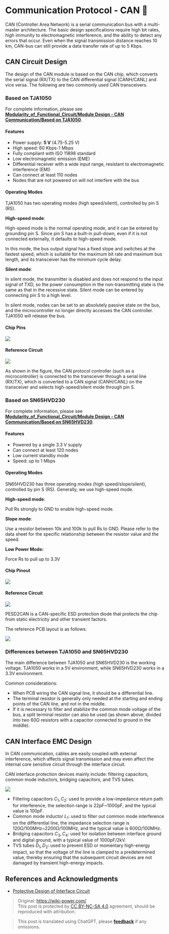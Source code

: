 # Communication Protocol - CAN 🚧

CAN (Controller Area Network) is a serial communication bus with a multi-master architecture. The basic design specifications require high bit rates, high immunity to electromagnetic interference, and the ability to detect any errors that occur. Even when the signal transmission distance reaches 10 km, CAN-bus can still provide a data transfer rate of up to 5 Kbps.

## CAN Circuit Design

The design of the CAN module is based on the CAN chip, which converts the serial signal (RX/TX) to the CAN differential signal (CANH/CANL) and vice versa. The following are two commonly used CAN transceivers.

### Based on TJA1050

For complete information, please see [**Modularity_of_Functional_Circuit/Module Design - CAN Communication/Based on TJA1050**](https://github.com/linyuxuanlin/Modularity_of_Functional_Circuit/tree/master/Module%20Design%20-%20CAN%20Communication/Based%20on%20TJA1050).

#### Features

- Power supply: **5 V** (4.75-5.25 V)
- High speed: 60 Kbps-1 Mbps
- Fully compliant with ISO 11898 standard
- Low electromagnetic emission (EME)
- Differential receiver with a wide input range, resistant to electromagnetic interference (EMI)
- Can connect at least 110 nodes
- Nodes that are not powered on will not interfere with the bus

#### Operating Modes

TJA1050 has two operating modes (high speed/silent), controlled by pin S (RS).

**High-speed mode**:

High-speed mode is the normal operating mode, and it can be entered by grounding pin S. Since pin S has a built-in pull-down, even if it is not connected externally, it defaults to high-speed mode.

In this mode, the bus output signal has a fixed slope and switches at the fastest speed, which is suitable for the maximum bit rate and maximum bus length, and its transceiver has the minimum cycle delay.

**Silent mode**:

In silent mode, the transmitter is disabled and does not respond to the input signal of TXD, so the power consumption in the non-transmitting state is the same as that in the recessive state. Silent mode can be entered by connecting pin S to a high level.

In silent mode, nodes can be set to an absolutely passive state on the bus, and the microcontroller no longer directly accesses the CAN controller. TJA1050 will release the bus.

#### Chip Pins

![](https://wiki-media-1253965369.cos.ap-guangzhou.myqcloud.com/img/20210607102222.png)

#### Reference Circuit

![](https://wiki-media-1253965369.cos.ap-guangzhou.myqcloud.com/img/20210607115611.png)

As shown in the figure, the CAN protocol controller (such as a microcontroller) is connected to the transceiver through a serial line (RX/TX), which is converted to a CAN signal (CANH/CANL) on the transceiver and selects high-speed/silent mode through pin S.

### Based on SN65HVD230

For complete information, please see [**Modularity_of_Functional_Circuit/Module Design - CAN Communication/Based on SN65HVD230**](https://github.com/linyuxuanlin/Modularity_of_Functional_Circuit/tree/master/Module%20Design%20-%20CAN%20Communication/Based%20on%20SN65HVD230).

#### Features

- Powered by a single 3.3 V supply
- Can connect at least 120 nodes
- Low current standby mode
- Speed: up to 1 Mbps

#### Operating Modes

SN65HVD230 has three operating modes (high speed/slope/silent), controlled by pin S (RS). Generally, we use high-speed mode.

**High-speed mode**:

Pull Rs strongly to GND to enable high-speed mode.

**Slope mode**:

Use a resistor between 10k and 100k to pull Rs to GND. Please refer to the data sheet for the specific relationship between the resistor value and the speed.

**Low Power Mode:**

Force Rs to pull up to 3.3V

#### Chip Pinout

![](https://wiki-media-1253965369.cos.ap-guangzhou.myqcloud.com/img/20210607155539.png)

#### Reference Circuit

![](https://wiki-media-1253965369.cos.ap-guangzhou.myqcloud.com/img/20210607171051.png)

PESD2CAN is a CAN-specific ESD protection diode that protects the chip from static electricity and other transient factors.

The reference PCB layout is as follows:

![](https://wiki-media-1253965369.cos.ap-guangzhou.myqcloud.com/img/20210607171427.png)

### Differences between TJA1050 and SN65HVD230

The main difference between TJA1050 and SN65HVD230 is the working voltage. TJA1050 works in a 5V environment, while SN65HVD230 works in a 3.3V environment.

Common considerations:

- When PCB wiring the CAN signal line, it should be a differential line.
- The terminal resistor is generally only needed at the starting and ending points of the CAN line, and not in the middle.
- If it is necessary to filter and stabilize the common mode voltage of the bus, a split terminal resistor can also be used (as shown above, divided into two 60Ω resistors with a capacitor connected to ground in the middle).

## CAN Interface EMC Design

In CAN communication, cables are easily coupled with external interference, which affects signal transmission and may even affect the internal core sensitive circuit through the interface circuit.

CAN interface protection devices mainly include: filtering capacitors, common mode inductors, bridging capacitors, and TVS tubes.

![](https://wiki-media-1253965369.cos.ap-guangzhou.myqcloud.com/img/20211220134905.png)

- Filtering capacitors $C_1, C_2$: used to provide a low-impedance return path for interference, the selection range is 22pF~1000pF, and the typical value is 100pF.
- Common mode inductor $L_1$: used to filter out common mode interference on the differential line, the impedance selection range is 120Ω/100MHz~2200Ω/100MHz, and the typical value is 600Ω/100MHz.
- Bridging capacitors $C_3, C_4$: used for isolation between interface ground and digital ground, with a typical value of 1000pF/2kV.
- TVS tubes $D_1, D_2$: used to prevent ESD or momentary high-energy impact, so that the voltage of the line is clamped to a predetermined value, thereby ensuring that the subsequent circuit devices are not damaged by transient high-energy impacts.

## References and Acknowledgments

- [Protective Design of Interface Circuit](https://blog.csdn.net/weixin_40877615/article/details/94381422)

> Original: <https://wiki-power.com/>  
> This post is protected by [CC BY-NC-SA 4.0](https://creativecommons.org/licenses/by/4.0/deed.en) agreement, should be reproduced with attribution.

> This post is translated using ChatGPT, please [**feedback**](https://github.com/linyuxuanlin/Wiki_MkDocs/issues/new) if any omissions.